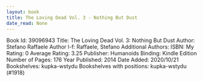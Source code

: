 ```yaml
---
layout: book
title: The Loving Dead Vol. 3 - Nothing But Dust
date_read: None
---
```


Book Id: 39096943
Title: The Loving Dead Vol. 3: Nothing But Dust
Author: Stefano Raffaele
Author l-f: Raffaele, Stefano
Additional Authors: 
ISBN: 
My Rating: 0
Average Rating: 3.25
Publisher: Humanoids
Binding: Kindle Edition
Number of Pages: 176
Year Published: 2014
Date Added: 2020/10/21
Bookshelves: kupka-wstydu
Bookshelves with positions: kupka-wstydu (#1918)

